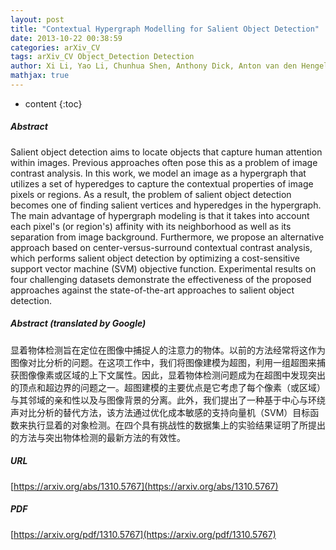 ```yaml
---
layout: post
title: "Contextual Hypergraph Modelling for Salient Object Detection"
date: 2013-10-22 00:38:59
categories: arXiv_CV
tags: arXiv_CV Object_Detection Detection
author: Xi Li, Yao Li, Chunhua Shen, Anthony Dick, Anton van den Hengel
mathjax: true
---
```


* content
{:toc}

##### Abstract
Salient object detection aims to locate objects that capture human attention within images. Previous approaches often pose this as a problem of image contrast analysis. In this work, we model an image as a hypergraph that utilizes a set of hyperedges to capture the contextual properties of image pixels or regions. As a result, the problem of salient object detection becomes one of finding salient vertices and hyperedges in the hypergraph. The main advantage of hypergraph modeling is that it takes into account each pixel's (or region's) affinity with its neighborhood as well as its separation from image background. Furthermore, we propose an alternative approach based on center-versus-surround contextual contrast analysis, which performs salient object detection by optimizing a cost-sensitive support vector machine (SVM) objective function. Experimental results on four challenging datasets demonstrate the effectiveness of the proposed approaches against the state-of-the-art approaches to salient object detection.

##### Abstract (translated by Google)
显着物体检测旨在定位在图像中捕捉人的注意力的物体。以前的方法经常将这作为图像对比分析的问题。在这项工作中，我们将图像建模为超图，利用一组超图来捕获图像像素或区域的上下文属性。因此，显着物体检测问题成为在超图中发现突出的顶点和超边界的问题之一。超图建模的主要优点是它考虑了每个像素（或区域）与其邻域的亲和性以及与图像背景的分离。此外，我们提出了一种基于中心与环绕声对比分析的替代方法，该方法通过优化成本敏感的支持向量机（SVM）目标函数来执行显着的对象检测。在四个具有挑战性的数据集上的实验结果证明了所提出的方法与突出物体检测的最新方法的有效性。

##### URL
[https://arxiv.org/abs/1310.5767](https://arxiv.org/abs/1310.5767)

##### PDF
[https://arxiv.org/pdf/1310.5767](https://arxiv.org/pdf/1310.5767)

